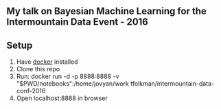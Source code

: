 ## My talk on Bayesian Machine Learning for the Intermountain Data Event - 2016

## Setup

1. Have [docker](https://docs.docker.com/engine/getstarted/step_one/) installed
2. Clone this repo
3. Run: docker run -d -p 8888:8888 -v "$PWD/notebooks":/home/jovyan/work tfolkman/intermountain-data-conf-2016
4. Open localhost:8888 in browser

